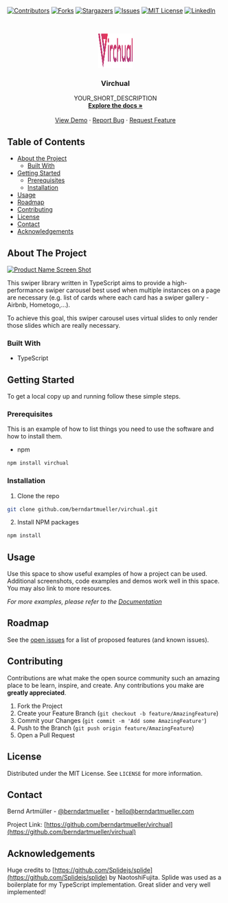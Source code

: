 <!-- PROJECT SHIELDS -->

[![Contributors][contributors-shield]][contributors-url]
[![Forks][forks-shield]][forks-url]
[![Stargazers][stars-shield]][stars-url]
[![Issues][issues-shield]][issues-url]
[![MIT License][license-shield]][license-url]
[![LinkedIn][linkedin-shield]][linkedin-url]

<!-- PROJECT LOGO -->
<br />
<p align="center">
  <a href="https://github.com/berndartmueller/virchual">
    <img src="images/logo.png" alt="Logo" width="80" height="80">
  </a>

  <h3 align="center">Virchual</h3>

  <p align="center">
    YOUR_SHORT_DESCRIPTION
    <br />
    <a href="https://github.com/berndartmueller/virchual"><strong>Explore the docs »</strong></a>
    <br />
    <br />
    <a href="https://github.com/berndartmueller/virchual">View Demo</a>
    ·
    <a href="https://github.com/berndartmueller/virchual/issues">Report Bug</a>
    ·
    <a href="https://github.com/berndartmueller/virchual/issues">Request Feature</a>
  </p>
</p>

<!-- TABLE OF CONTENTS -->

## Table of Contents

- [About the Project](#about-the-project)
  - [Built With](#built-with)
- [Getting Started](#getting-started)
  - [Prerequisites](#prerequisites)
  - [Installation](#installation)
- [Usage](#usage)
- [Roadmap](#roadmap)
- [Contributing](#contributing)
- [License](#license)
- [Contact](#contact)
- [Acknowledgements](#acknowledgements)

<!-- ABOUT THE PROJECT -->

## About The Project

[![Product Name Screen Shot][product-screenshot]](https://example.com)

This swiper library written in TypeScript aims to provide a high-performance swiper carousel best used when multiple instances on a page are necessary (e.g. list of cards where each card has a swiper gallery - Airbnb, Hometogo,...).

To achieve this goal, this swiper carousel uses virtual slides to only render those slides which are really necessary.

### Built With

- TypeScript

<!-- GETTING STARTED -->

## Getting Started

To get a local copy up and running follow these simple steps.

### Prerequisites

This is an example of how to list things you need to use the software and how to install them.

- npm

```sh
npm install virchual
```

### Installation

1. Clone the repo

```sh
git clone github.com/berndartmueller/virchual.git
```

2. Install NPM packages

```sh
npm install
```

<!-- USAGE EXAMPLES -->

## Usage

Use this space to show useful examples of how a project can be used. Additional screenshots, code examples and demos work well in this space. You may also link to more resources.

_For more examples, please refer to the [Documentation](https://example.com)_

<!-- ROADMAP -->

## Roadmap

See the [open issues](https://github.com/berndartmueller/virchual/issues) for a list of proposed features (and known issues).

<!-- CONTRIBUTING -->

## Contributing

Contributions are what make the open source community such an amazing place to be learn, inspire, and create. Any contributions you make are **greatly appreciated**.

1. Fork the Project
2. Create your Feature Branch (`git checkout -b feature/AmazingFeature`)
3. Commit your Changes (`git commit -m 'Add some AmazingFeature'`)
4. Push to the Branch (`git push origin feature/AmazingFeature`)
5. Open a Pull Request

<!-- LICENSE -->

## License

Distributed under the MIT License. See `LICENSE` for more information.

<!-- CONTACT -->

## Contact

Bernd Artmüller - [@berndartmueller](https://twitter.com/berndartmueller) - hello@berndartmueller.com

Project Link: [https://github.com/berndartmueller/virchual](https://github.com/berndartmueller/virchual)

<!-- ACKNOWLEDGEMENTS -->

## Acknowledgements

Huge credits to [https://github.com/Splidejs/splide](https://github.com/Splidejs/splide) by NaotoshiFujita. Splide was used as a boilerplate for my TypeScript implementation. Great slider and very well implemented!

<!-- MARKDOWN LINKS & IMAGES -->
<!-- https://www.markdownguide.org/basic-syntax/#reference-style-links -->

[contributors-shield]: https://img.shields.io/github/contributors/berndartmueller/virchual.svg?style=flat-square
[contributors-url]: https://github.com/berndartmueller/virchual/graphs/contributors
[forks-shield]: https://img.shields.io/github/forks/berndartmueller/virchual.svg?style=flat-square
[forks-url]: https://github.com/berndartmueller/virchual/network/members
[stars-shield]: https://img.shields.io/github/stars/berndartmueller/virchual.svg?style=flat-square
[stars-url]: https://github.com/berndartmueller/virchual/stargazers
[issues-shield]: https://img.shields.io/github/issues/berndartmueller/virchual.svg?style=flat-square
[issues-url]: https://github.com/berndartmueller/virchual/issues
[license-shield]: https://img.shields.io/github/license/berndartmueller/virchual.svg?style=flat-square
[license-url]: https://github.com/berndartmueller/virchual/blob/master/LICENSE
[linkedin-shield]: https://img.shields.io/badge/-LinkedIn-black.svg?style=flat-square&logo=linkedin&colorB=555
[linkedin-url]: https://linkedin.com/in/berndartmueller
[product-screenshot]: images/screenshot.png
